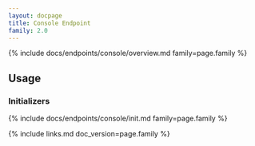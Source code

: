 ```yaml
---
layout: docpage
title: Console Endpoint
family: 2.0
---
```


{% include docs/endpoints/console/overview.md family=page.family %}


## Usage

### Initializers

{% include docs/endpoints/console/init.md family=page.family %}


{% include links.md doc_version=page.family %}

